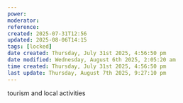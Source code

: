```yaml
---
power: 
moderator: 
reference: 
created: 2025-07-31T12:56
updated: 2025-08-06T14:15
tags: [locked]
date created: Thursday, July 31st 2025, 4:56:50 pm
date modified: Wednesday, August 6th 2025, 2:05:20 am
time created: Thursday, July 31st 2025, 4:56:50 pm
last update: Thursday, August 7th 2025, 9:27:10 pm
---
```

tourism and local activities


